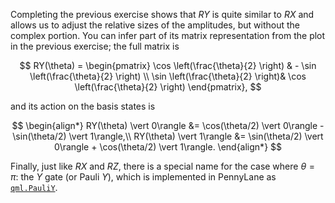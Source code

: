 Completing the previous exercise shows that $RY$ is quite similar to $RX$ and
allows us to adjust the relative sizes of the amplitudes, but without the
complex portion. You can infer part of its matrix representation from the plot in the
previous exercise; the full matrix is

$$
RY(\theta) = \begin{pmatrix} \cos \left(\frac{\theta}{2} \right) & - \sin \left(\frac{\theta}{2} \right) \\ \sin \left(\frac{\theta}{2} \right)& \cos \left(\frac{\theta}{2} \right)   \end{pmatrix},
$$

and its action on the basis states is

$$
\begin{align*}
RY(\theta) \vert 0\rangle &= \cos(\theta/2) \vert 0\rangle - \sin(\theta/2) \vert 1\rangle,\\
RY(\theta) \vert 1\rangle &= \sin(\theta/2) \vert 0\rangle + \cos(\theta/2) \vert 1\rangle.
\end{align*}
$$

Finally, just like $RX$ and $RZ$, there is a special name for the case where
$\theta =\pi$: the $Y$ gate (or Pauli $Y$), which is implemented in PennyLane as
[`qml.PauliY`](https://pennylane.readthedocs.io/en/stable/code/api/pennylane.PauliY.html).
